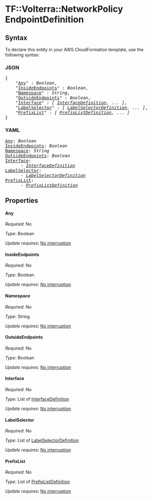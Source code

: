 # TF::Volterra::NetworkPolicy EndpointDefinition

## Syntax

To declare this entity in your AWS CloudFormation template, use the following syntax:

### JSON

<pre>
{
    "<a href="#any" title="Any">Any</a>" : <i>Boolean</i>,
    "<a href="#insideendpoints" title="InsideEndpoints">InsideEndpoints</a>" : <i>Boolean</i>,
    "<a href="#namespace" title="Namespace">Namespace</a>" : <i>String</i>,
    "<a href="#outsideendpoints" title="OutsideEndpoints">OutsideEndpoints</a>" : <i>Boolean</i>,
    "<a href="#interface" title="Interface">Interface</a>" : <i>[ <a href="interfacedefinition.md">InterfaceDefinition</a>, ... ]</i>,
    "<a href="#labelselector" title="LabelSelector">LabelSelector</a>" : <i>[ <a href="labelselectordefinition.md">LabelSelectorDefinition</a>, ... ]</i>,
    "<a href="#prefixlist" title="PrefixList">PrefixList</a>" : <i>[ <a href="prefixlistdefinition.md">PrefixListDefinition</a>, ... ]</i>
}
</pre>

### YAML

<pre>
<a href="#any" title="Any">Any</a>: <i>Boolean</i>
<a href="#insideendpoints" title="InsideEndpoints">InsideEndpoints</a>: <i>Boolean</i>
<a href="#namespace" title="Namespace">Namespace</a>: <i>String</i>
<a href="#outsideendpoints" title="OutsideEndpoints">OutsideEndpoints</a>: <i>Boolean</i>
<a href="#interface" title="Interface">Interface</a>: <i>
      - <a href="interfacedefinition.md">InterfaceDefinition</a></i>
<a href="#labelselector" title="LabelSelector">LabelSelector</a>: <i>
      - <a href="labelselectordefinition.md">LabelSelectorDefinition</a></i>
<a href="#prefixlist" title="PrefixList">PrefixList</a>: <i>
      - <a href="prefixlistdefinition.md">PrefixListDefinition</a></i>
</pre>

## Properties

#### Any

_Required_: No

_Type_: Boolean

_Update requires_: [No interruption](https://docs.aws.amazon.com/AWSCloudFormation/latest/UserGuide/using-cfn-updating-stacks-update-behaviors.html#update-no-interrupt)

#### InsideEndpoints

_Required_: No

_Type_: Boolean

_Update requires_: [No interruption](https://docs.aws.amazon.com/AWSCloudFormation/latest/UserGuide/using-cfn-updating-stacks-update-behaviors.html#update-no-interrupt)

#### Namespace

_Required_: No

_Type_: String

_Update requires_: [No interruption](https://docs.aws.amazon.com/AWSCloudFormation/latest/UserGuide/using-cfn-updating-stacks-update-behaviors.html#update-no-interrupt)

#### OutsideEndpoints

_Required_: No

_Type_: Boolean

_Update requires_: [No interruption](https://docs.aws.amazon.com/AWSCloudFormation/latest/UserGuide/using-cfn-updating-stacks-update-behaviors.html#update-no-interrupt)

#### Interface

_Required_: No

_Type_: List of <a href="interfacedefinition.md">InterfaceDefinition</a>

_Update requires_: [No interruption](https://docs.aws.amazon.com/AWSCloudFormation/latest/UserGuide/using-cfn-updating-stacks-update-behaviors.html#update-no-interrupt)

#### LabelSelector

_Required_: No

_Type_: List of <a href="labelselectordefinition.md">LabelSelectorDefinition</a>

_Update requires_: [No interruption](https://docs.aws.amazon.com/AWSCloudFormation/latest/UserGuide/using-cfn-updating-stacks-update-behaviors.html#update-no-interrupt)

#### PrefixList

_Required_: No

_Type_: List of <a href="prefixlistdefinition.md">PrefixListDefinition</a>

_Update requires_: [No interruption](https://docs.aws.amazon.com/AWSCloudFormation/latest/UserGuide/using-cfn-updating-stacks-update-behaviors.html#update-no-interrupt)

